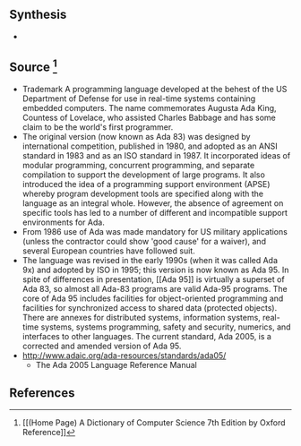 ## Synthesis
- 
## Source [^1]
- Trademark A programming language developed at the behest of the US Department of Defense for use in real-time systems containing embedded computers. The name commemorates Augusta Ada King, Countess of Lovelace, who assisted Charles Babbage and has some claim to be the world's first programmer.
- The original version (now known as Ada 83) was designed by international competition, published in 1980, and adopted as an ANSI standard in 1983 and as an ISO standard in 1987. It incorporated ideas of modular programming, concurrent programming, and separate compilation to support the development of large programs. It also introduced the idea of a programming support environment (APSE) whereby program development tools are specified along with the language as an integral whole. However, the absence of agreement on specific tools has led to a number of different and incompatible support environments for Ada.
- From 1986 use of Ada was made mandatory for US military applications (unless the contractor could show 'good cause' for a waiver), and several European countries have followed suit.
- The language was revised in the early 1990s (when it was called Ada 9x) and adopted by ISO in 1995; this version is now known as Ada 95. In spite of differences in presentation, [[Ada 95]] is virtually a superset of Ada 83, so almost all Ada-83 programs are valid Ada-95 programs. The core of Ada 95 includes facilities for object-oriented programming and facilities for synchronized access to shared data (protected objects). There are annexes for distributed systems, information systems, real-time systems, systems programming, safety and security, numerics, and interfaces to other languages. The current standard, Ada 2005, is a corrected and amended version of Ada 95.
- http://www.adaic.org/ada-resources/standards/ada05/
	- The Ada 2005 Language Reference Manual
## References

[^1]: [[(Home Page) A Dictionary of Computer Science 7th Edition by Oxford Reference]]